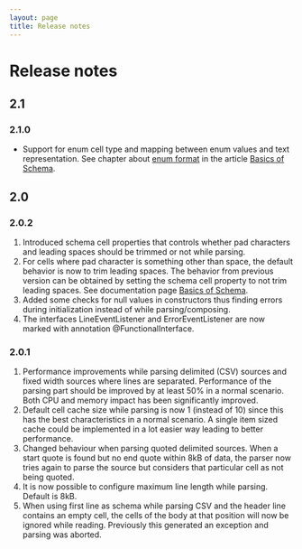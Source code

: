 ```yaml
---
layout: page
title: Release notes
---
```

# Release notes
## 2.1
### 2.1.0
* Support for enum cell type and mapping between enum values and text representation. See chapter about [enum format](basics_schema#enum_format) in the article [Basics of Schema](basics_schema).
## 2.0
### 2.0.2
1. Introduced schema cell properties that controls whether pad characters and leading spaces should be trimmed or not while parsing.
1. For cells where pad character is something other than space, the default behavior is now to trim leading spaces. The behavior from previous version can be 
obtained by setting the schema cell property to not trim leading spaces. See documentation page [Basics of Schema](basics_schema). 
1. Added some checks for null values in constructors thus finding errors during initialization instead of while parsing/composing.
1. The interfaces LineEventListener and ErrorEventListener are now marked with annotation @FunctionalInterface. 
### 2.0.1
1. Performance improvements while parsing delimited (CSV) sources and fixed width sources where lines are separated. 
Performance of the parsing part should be improved by at least 50% in a normal scenario. Both CPU and memory impact has been significantly improved.
1. Default cell cache size while parsing is now 1 (instead of 10) since this has the best characteristics in a normal scenario. A single item sized cache could be implemented in a lot easier way leading to better performance.  
1. Changed behaviour when parsing quoted delimited sources. When a start quote is found but no end quote within 8kB of data, the parser now
tries again to parse the source but considers that particular cell as not being quoted.
1. It is now possible to configure maximum line length while parsing. Default is 8kB.
1. When using first line as schema while parsing CSV and the header line 
contains an empty cell, the cells of the body at that position will now 
be ignored while reading. Previously this generated an exception and parsing was aborted.
